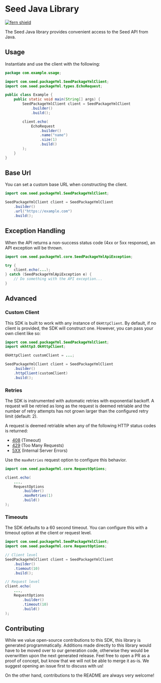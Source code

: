 # Seed Java Library

[![fern shield](https://img.shields.io/badge/%F0%9F%8C%BF-Built%20with%20Fern-brightgreen)](https://buildwithfern.com?utm_source=github&utm_medium=github&utm_campaign=readme&utm_source=Seed%2FJava)

The Seed Java library provides convenient access to the Seed API from Java.

## Usage

Instantiate and use the client with the following:

```java
package com.example.usage;

import com.seed.packageYml.SeedPackageYmlClient;
import com.seed.packageYml.types.EchoRequest;

public class Example {
    public static void main(String[] args) {
        SeedPackageYmlClient client = SeedPackageYmlClient
            .builder()
            .build();

        client.echo(
            EchoRequest
                .builder()
                .name("name")
                .size(1)
                .build()
        );
    }
}
```

## Base Url

You can set a custom base URL when constructing the client.

```java
import com.seed.packageYml.SeedPackageYmlClient;

SeedPackageYmlClient client = SeedPackageYmlClient
    .builder()
    .url("https://example.com")
    .build();
```

## Exception Handling

When the API returns a non-success status code (4xx or 5xx response), an API exception will be thrown.

```java
import com.seed.packageYml.core.SeedPackageYmlApiException;

try {
    client.echo(...);
} catch (SeedPackageYmlApiException e) {
    // Do something with the API exception...
}
```

## Advanced

### Custom Client

This SDK is built to work with any instance of `OkHttpClient`. By default, if no client is provided, the SDK will construct one. 
However, you can pass your own client like so:

```java
import com.seed.packageYml.SeedPackageYmlClient;
import okhttp3.OkHttpClient;

OkHttpClient customClient = ...;

SeedPackageYmlClient client = SeedPackageYmlClient
    .builder()
    .httpClient(customClient)
    .build();
```

### Retries

The SDK is instrumented with automatic retries with exponential backoff. A request will be retried as long
as the request is deemed retriable and the number of retry attempts has not grown larger than the configured
retry limit (default: 2).

A request is deemed retriable when any of the following HTTP status codes is returned:

- [408](https://developer.mozilla.org/en-US/docs/Web/HTTP/Status/408) (Timeout)
- [429](https://developer.mozilla.org/en-US/docs/Web/HTTP/Status/429) (Too Many Requests)
- [5XX](https://developer.mozilla.org/en-US/docs/Web/HTTP/Status/500) (Internal Server Errors)

Use the `maxRetries` request option to configure this behavior.

```java
import com.seed.packageYml.core.RequestOptions;

client.echo(
    ...,
    RequestOptions
        .builder()
        .maxRetries(1)
        .build()
);
```

### Timeouts

The SDK defaults to a 60 second timeout. You can configure this with a timeout option at the client or request level.

```java
import com.seed.packageYml.SeedPackageYmlClient;
import com.seed.packageYml.core.RequestOptions;

// Client level
SeedPackageYmlClient client = SeedPackageYmlClient
    .builder()
    .tiemout(10)
    .build();

// Request level
client.echo(
    ...,
    RequestOptions
        .builder()
        .timeout(10)
        .build()
);
```

## Contributing

While we value open-source contributions to this SDK, this library is generated programmatically.
Additions made directly to this library would have to be moved over to our generation code,
otherwise they would be overwritten upon the next generated release. Feel free to open a PR as
a proof of concept, but know that we will not be able to merge it as-is. We suggest opening
an issue first to discuss with us!

On the other hand, contributions to the README are always very welcome!